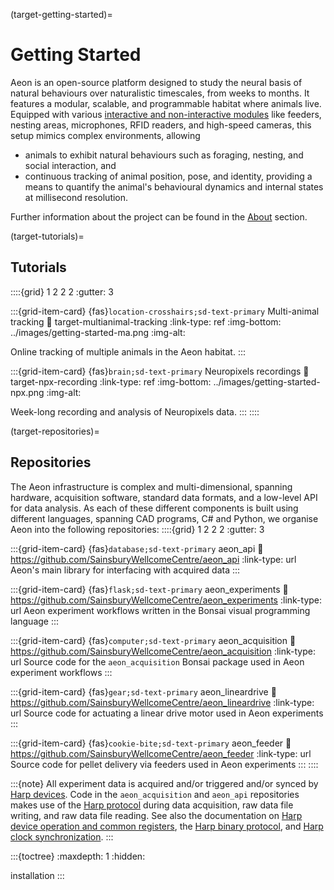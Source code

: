 (target-getting-started)=
# Getting Started

Aeon is an open-source platform designed to study the neural basis of natural behaviours over naturalistic timescales, from weeks to months. 
It features a modular, scalable, and programmable habitat where animals live. 
Equipped with various [interactive and non-interactive modules](target-hardware) like feeders, nesting areas, microphones, RFID readers, and high-speed cameras, this setup mimics complex environments, allowing 
- animals to exhibit natural behaviours such as foraging, nesting, and social interaction, and
- continuous tracking of animal position, pose, and identity, providing a means to quantify the animal's behavioural dynamics and internal states at millisecond resolution. 

Further information about the project can be found in the 
[About](target-about) section.

(target-tutorials)=
## Tutorials
::::{grid} 1 2 2 2
:gutter: 3 

:::{grid-item-card} {fas}`location-crosshairs;sd-text-primary` Multi-animal tracking
:link: target-multianimal-tracking
:link-type: ref
:img-bottom: ../images/getting-started-ma.png
:img-alt:

Online tracking of multiple animals in the Aeon habitat.
:::

:::{grid-item-card} {fas}`brain;sd-text-primary` Neuropixels recordings
:link: target-npx-recording
:link-type: ref
:img-bottom: ../images/getting-started-npx.png
:img-alt:

Week-long recording and analysis of Neuropixels data.
:::
::::

(target-repositories)=
## Repositories
The Aeon infrastructure is complex and multi-dimensional, spanning hardware, acquisition software, standard data formats, and a low-level API for data analysis. 
As each of these different components is built using different languages, spanning CAD programs, C# and Python, we organise Aeon into the following repositories:
::::{grid} 1 2 2 2
:gutter: 3 

:::{grid-item-card} {fas}`database;sd-text-primary` aeon_api
:link: https://github.com/SainsburyWellcomeCentre/aeon_api
:link-type: url
Aeon's main library for interfacing with acquired data
:::

:::{grid-item-card} {fas}`flask;sd-text-primary` aeon_experiments
:link: https://github.com/SainsburyWellcomeCentre/aeon_experiments
:link-type: url
Aeon experiment workflows written in the Bonsai visual programming language
:::

:::{grid-item-card} {fas}`computer;sd-text-primary` aeon_acquisition
:link: https://github.com/SainsburyWellcomeCentre/aeon_acquisition
:link-type: url
Source code for the `aeon_acquisition` Bonsai package used in 
Aeon experiment workflows
:::

:::{grid-item-card} {fas}`gear;sd-text-primary` aeon_lineardrive
:link: https://github.com/SainsburyWellcomeCentre/aeon_lineardrive
:link-type: url
Source code for actuating a linear drive motor used in Aeon experiments
:::

:::{grid-item-card} {fas}`cookie-bite;sd-text-primary` aeon_feeder
:link: https://github.com/SainsburyWellcomeCentre/aeon_feeder
:link-type: url
Source code for pellet delivery via feeders used in Aeon experiments
:::
::::

:::{note}
All experiment data is acquired and/or triggered and/or synced by 
[Harp devices](https://www.cf-hw.org/harp). 
Code in the `aeon_acquisition` and `aeon_api` repositories makes use of 
the [Harp protocol](harp-tech:articles/about) during data acquisition, 
raw data file writing, and raw data file reading. 
See also the documentation on 
[Harp device operation and common registers](harp-tech:protocol/Device), 
the [Harp binary protocol](harp-tech:protocol/BinaryProtocol-8bit), and 
[Harp clock synchronization](harp-tech:protocol/SynchronizationClock).
:::

:::{toctree}
:maxdepth: 1
:hidden:

installation
:::
